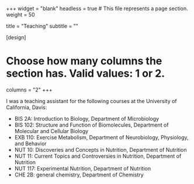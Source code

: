 +++
widget = "blank"
headless = true  # This file represents a page section.
weight = 50

title = "Teaching"
subtitle = ""

[design]
  # Choose how many columns the section has. Valid values: 1 or 2.
  columns = "2"
+++

I was a teaching assistant for the following courses at the University of California, Davis:

- BIS 2A: Introduction to Biology, Department of Microbiology
- BIS 102: Structure and Function of Biomolecules, Department of Molecular and Cellular Biology
- EXB 110: Exercise Metabolism, Department of Neurobiology, Physiology, and Behavior
- NUT 10: Discoveries and Concepts in Nutrition, Department of Nutrition
- NUT 11: Current Topics and Controversies in Nutrition, Department of Nutrition
- NUT 117: Experimental Nutrition, Department of Nutrition
- CHE 2B: general chemistry, Department of Chemistry